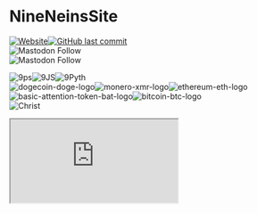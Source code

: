 # NineNeinsSite

<a href="https://www.NineNeins.com" target="_Website"><img alt="Website" src="https://img.shields.io/website?style=for-the-badge&url=https%3A%2F%2Fwww.NineNeins.com"></a><a href="https://www.NineNeins.com" target="_Website"><img alt="GitHub last commit" src="https://img.shields.io/github/last-commit/9NeinsG/NineNeinsSite?style=for-the-badge"></a></br>
<a>![Mastodon Follow](https://img.shields.io/mastodon/follow/908552?color=brightgreen&domain=https%3A%2F%2Fgab.com%2F&label=%40GreyingError%20on%20Gab&style=for-the-badge)</a></br>
<a>![Mastodon Follow](https://img.shields.io/mastodon/follow/908552?color=brightgreen&domain=https%3A%2F%2Fgab.com%2F&label=%40GreyingError%20on%20Gab&style=for-the-badge)</a></br>

<img src="https://i.ibb.co/R4N1ytP/9ps.png" alt="9ps" border="0"><img src="https://i.ibb.co/1GhDTLL/9JS.png" alt="9JS" border="0"><img src="https://i.ibb.co/7CGSGgm/9Pyth.png" alt="9Pyth" border="0">
<br>
<img src="https://i.ibb.co/8dq631M/dogecoin-doge-logo.png" alt="dogecoin-doge-logo" border="0"><img src="https://i.ibb.co/CzVHhTP/monero-xmr-logo.png" alt="monero-xmr-logo" border="0"></a><img src="https://i.ibb.co/7zNvjJS/ethereum-eth-logo.png" alt="ethereum-eth-logo" border="0"><img src="https://i.ibb.co/0FFXhjw/basic-attention-token-bat-logo.png" alt="basic-attention-token-bat-logo" border="0"><img src="https://i.ibb.co/WWb8Tx7/bitcoin-btc-logo.png" alt="bitcoin-btc-logo" border="0">
<br>
<img src="https://i.ibb.co/xMt0kLv/Christ.png" alt="Christ" border="0">
<script async src="https://telegram.org/js/telegram-widget.js?14" data-telegram-post="NineNeinsC/1106" data-width="100%" data-dark="1"></script>
<iframe src="https://www.minds.com/newsfeed/1211558072076296192?referrer=greyingerror9"></iframe>
